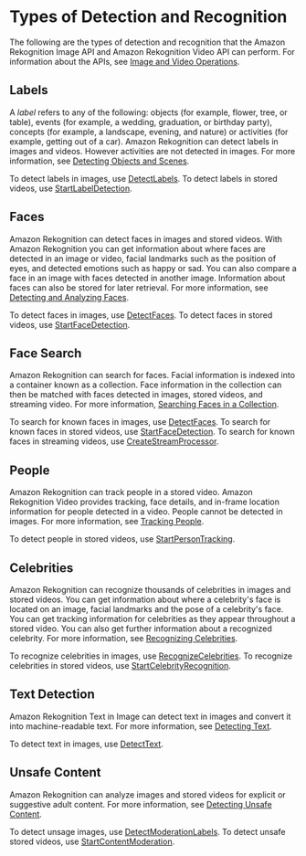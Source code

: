 # Types of Detection and Recognition<a name="how-it-works-types"></a>

The following are the types of detection and recognition that the Amazon Rekognition Image API and Amazon Rekognition Video API can perform\. For information about the APIs, see [Image and Video Operations](how-it-works-operations-intro.md)\.

## Labels<a name="how-it-works-labels-intro"></a>

 A *label* refers to any of the following: objects \(for example, flower, tree, or table\), events \(for example, a wedding, graduation, or birthday party\), concepts \(for example, a landscape, evening, and nature\) or activities \(for example, getting out of a car\)\. Amazon Rekognition can detect labels in images and videos\. However activities are not detected in images\. For more information, see [Detecting Objects and Scenes](labels.md)\.

To detect labels in images, use [DetectLabels](API_DetectLabels.md)\. To detect labels in stored videos, use [StartLabelDetection](API_StartLabelDetection.md)\.

## Faces<a name="how-it-works-faces-intro"></a>

Amazon Rekognition can detect faces in images and stored videos\. With Amazon Rekognition you can get information about where faces are detected in an image or video, facial landmarks such as the position of eyes, and detected emotions such as happy or sad\. You can also compare a face in an image with faces detected in another image\. Information about faces can also be stored for later retrieval\. For more information, see [Detecting and Analyzing Faces](faces.md)\.

To detect faces in images, use [DetectFaces](API_DetectFaces.md)\. To detect faces in stored videos, use [StartFaceDetection](API_StartFaceDetection.md)\.

## Face Search<a name="how-it-works-search-faces-intro"></a>

Amazon Rekognition can search for faces\. Facial information is indexed into a container known as a collection\. Face information in the collection can then be matched with faces detected in images, stored videos, and streaming video\. For more information, [Searching Faces in a Collection](collections.md)\.

To search for known faces in images, use [DetectFaces](API_DetectFaces.md)\. To search for known faces in stored videos, use [StartFaceDetection](API_StartFaceDetection.md)\. To search for known faces in streaming videos, use [CreateStreamProcessor](API_CreateStreamProcessor.md)\.

## People<a name="how-it-works-persons-intro"></a>

Amazon Rekognition can track people in a stored video\. Amazon Rekognition Video provides tracking, face details, and in\-frame location information for people detected in a video\. People cannot be detected in images\. For more information, see [Tracking People](persons.md)\. 

To detect people in stored videos, use [StartPersonTracking](API_StartPersonTracking.md)\.

## Celebrities<a name="how-it-works-celebrities-intro"></a>

 Amazon Rekognition can recognize thousands of celebrities in images and stored videos\. You can get information about where a celebrity's face is located on an image, facial landmarks and the pose of a celebrity's face\. You can get tracking information for celebrities as they appear throughout a stored video\. You can also get further information about a recognized celebrity\. For more information, see [Recognizing Celebrities](celebrities.md)\. 

To recognize celebrities in images, use [RecognizeCelebrities](API_RecognizeCelebrities.md)\. To recognize celebrities in stored videos, use [StartCelebrityRecognition](API_StartCelebrityRecognition.md)\.

## Text Detection<a name="how-it-works-text-intro"></a>

Amazon Rekognition Text in Image can detect text in images and convert it into machine\-readable text\. For more information, see [Detecting Text](text-detection.md)\.

To detect text in images, use [DetectText](API_DetectText.md)\.

## Unsafe Content<a name="how-it-works-moderation-intro"></a>

Amazon Rekognition can analyze images and stored videos for explicit or suggestive adult content\. For more information, see [Detecting Unsafe Content](moderation.md)\.

To detect unsage images, use [DetectModerationLabels](API_DetectModerationLabels.md)\. To detect unsafe stored videos, use [StartContentModeration](API_StartContentModeration.md)\.